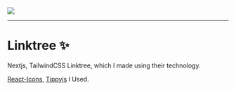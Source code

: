 <img src="https://media.discordapp.net/attachments/1071891586490835055/1076934802118291556/image.png?width=981&height=473" src="Linktree" />

<hr/>

# Linktree ✨

Nextjs, TailwindCSS Linktree, which I made using their technology.

 [React-Icons](https://react-icons.github.io/react-icons/), [Tippyjs](https://github.com/atomiks/tippyjs-react) I Used.
